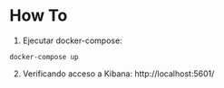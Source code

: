 # How To

1. Ejecutar docker-compose:
```console
docker-compose up 
```

2. Verificando acceso a Kibana:
http://localhost:5601/